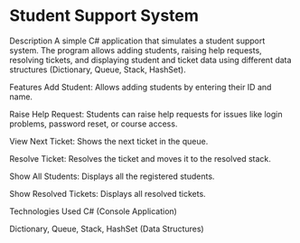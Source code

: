 <h1>Student Support System</h1>
Description
A simple C# application that simulates a student support system. The program allows adding students, raising help requests, resolving tickets, and displaying student and ticket data using different data structures (Dictionary, Queue, Stack, HashSet).

Features
Add Student: Allows adding students by entering their ID and name.

Raise Help Request: Students can raise help requests for issues like login problems, password reset, or course access.

View Next Ticket: Shows the next ticket in the queue.

Resolve Ticket: Resolves the ticket and moves it to the resolved stack.

Show All Students: Displays all the registered students.

Show Resolved Tickets: Displays all resolved tickets.

Technologies Used
C# (Console Application)

Dictionary, Queue, Stack, HashSet (Data Structures)
